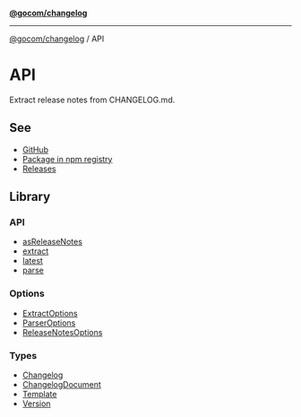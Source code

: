 [**@gocom/changelog**](../README.md)

***

[@gocom/changelog](../README.md) / API

# API

Extract release notes from CHANGELOG.md.

## See

 - [GitHub](https://github.com/gocom/changelog)
 - [Package in npm registry](https://www.npmjs.com/package/@gocom/changelog)
 - [Releases](https://github.com/gocom/changelog/releases)

## Library

### API

- [asReleaseNotes](../API/API.asReleaseNotes.md)
- [extract](../API/API.extract.md)
- [latest](../API/API.latest.md)
- [parse](../API/API.parse.md)

### Options

- [ExtractOptions](../Options/API.ExtractOptions.md)
- [ParserOptions](../Options/API.ParserOptions.md)
- [ReleaseNotesOptions](../Options/API.ReleaseNotesOptions.md)

### Types

- [Changelog](../Types/API.Changelog.md)
- [ChangelogDocument](../Types/API.ChangelogDocument.md)
- [Template](../Types/API.Template.md)
- [Version](../Types/API.Version.md)
